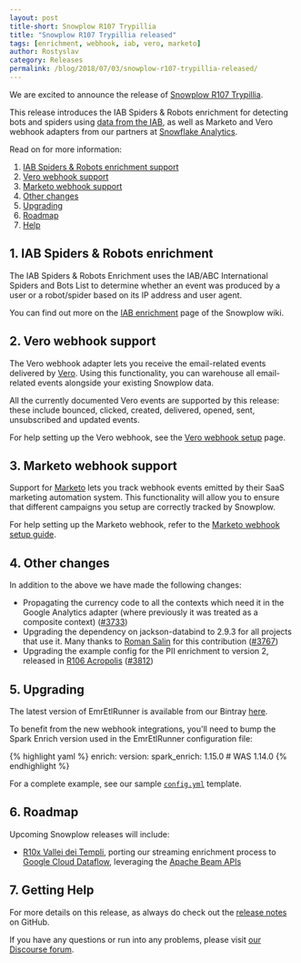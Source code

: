 ```yaml
---
layout: post
title-short: Snowplow R107 Trypillia
title: "Snowplow R107 Trypillia released"
tags: [enrichment, webhook, iab, vero, marketo]
author: Rostyslav
category: Releases
permalink: /blog/2018/07/03/snowplow-r107-trypillia-released/
---
```


We are excited to announce the release of [Snowplow R107 Trypillia][snowplow-release].

This release introduces the IAB Spiders & Robots enrichment for detecting bots and spiders using [data from the IAB][iab-data], as well as Marketo and Vero webhook adapters from our partners at [Snowflake Analytics][snowflake-analytics].

Read on for more information:

1. [IAB Spiders & Robots enrichment support](#iab)
2. [Vero webhook support](#vero)
3. [Marketo webhook support](#marketo)
4. [Other changes](#other)
5. [Upgrading](#upgrading)
6. [Roadmap](#roadmap)
7. [Help](#help)

<!--more-->

<h2 id="iab">1. IAB Spiders & Robots enrichment</h2>

The IAB Spiders & Robots Enrichment uses the IAB/ABC International Spiders and Bots List to determine whether an event was produced by a user or a robot/spider based on its IP address and user agent.

You can find out more on the [IAB enrichment][iab-enrichment] page of the Snowplow wiki.

<h2 id="vero">2. Vero webhook support</h2>

The Vero webhook adapter lets you receive the email-related events delivered by [Vero][vero-website]. Using this functionality, you can warehouse all email-related events alongside your existing Snowplow data.

All the currently documented Vero events are supported by this release: these include bounced, clicked, created, delivered, opened, sent, unsubscribed and updated events.

For help setting up the Vero webhook, see the [Vero webhook setup][vero-setup] page.

<h2 id="marketo">3. Marketo webhook support</h2>

Support for [Marketo][marketo-website] lets you track webhook events emitted by their SaaS marketing automation system. This functionality will allow you to ensure that different campaigns you setup are correctly tracked by Snowplow.

For help setting up the Marketo webhook, refer to the [Marketo webhook setup guide][marketo-setup].

<h2 id="other">4. Other changes</h2>

In addition to the above we have made the following changes:

* Propagating the currency code to all the contexts which need it in the Google Analytics adapter (where previously it was treated as a composite context) ([#3733][issue-3733])
* Upgrading the dependency on jackson-databind to 2.9.3 for all projects that use it. Many thanks to [Roman Salin][romansalin] for this contribution ([#3767][issue-3767])
* Upgrading the example config for the PII enrichment to version 2, released in [R106 Acropolis][r106-post] ([#3812][issue-3812])

<h2 id="upgrading">5. Upgrading</h2>

The latest version of EmrEtlRunner is available from our Bintray [here][eer-dl].

To benefit from the new webhook integrations, you'll need to bump the Spark Enrich version used in
the EmrEtlRunner configuration file:

{% highlight yaml %}
enrich:
  version:
    spark_enrich: 1.15.0      # WAS 1.14.0
{% endhighlight %}

For a complete example, see our sample [`config.yml`][config-yml] template.

<h2 id="roadmap">6. Roadmap</h2>

Upcoming Snowplow releases will include:

* [R10x Vallei dei Templi][r10x-str], porting our streaming enrichment process to
  [Google Cloud Dataflow][dataflow], leveraging the [Apache Beam APIs][beam]

<h2 id="help">7. Getting Help</h2>

For more details on this release, as always do check out the [release notes][snowplow-release] on GitHub.

If you have any questions or run into any problems, please visit [our Discourse forum][discourse].

[iab-data]: https://www.iab.com/guidelines/iab-abc-international-spiders-bots-list/
[snowflake-analytics]: https://www.snowflake-analytics.com/

[iab-enrichment]: https://github.com/snowplow/snowplow/wiki/IAB-enrichment
[vero-website]: https://www.getvero.com/
[vero-setup]: https://github.com/snowplow/snowplow/wiki/Vero-webhook-setup
[marketo-website]: https://www.marketo.com/
[marketo-setup]: https://github.com/snowplow/snowplow/wiki/Marketo-webhook-setup

[issue-3733]: https://github.com/snowplow/snowplow/issues/3733
[issue-3767]: https://github.com/snowplow/snowplow/issues/3767
[issue-3812]: https://github.com/snowplow/snowplow/issues/3812
[romansalin]: https://github.com/romansalin
[r106-post]: https://snowplowanalytics.com/blog/2018/06/14/snowplow-r106-acropolis-released-with-pii-enrichment-upgrade/

[eer-dl]: http://dl.bintray.com/snowplow/snowplow-generic/snowplow_emr_r107_trypillia.zip
[config-yml]: https://github.com/snowplow/snowplow/blob/r97-knossos/3-enrich/emr-etl-runner/config/config.yml.sample

[snowplow-release]: https://github.com/snowplow/snowplow/releases/r107-trypillia
[discourse]: http://discourse.snowplowanalytics.com/

[r10x-str]: https://github.com/snowplow/snowplow/milestone/151
[dataflow]: https://cloud.google.com/dataflow/
[beam]: https://beam.apache.org/
